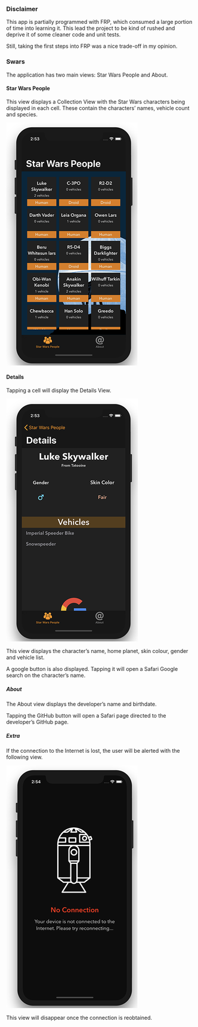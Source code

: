 ### Disclaimer

This app is partially programmed with FRP, which consumed a large portion of time into learning it. This lead the project to be kind of rushed and deprive it of some cleaner code and unit tests.

Still, taking the first steps into FRP was a nice trade-off in my opinion.

### Swars 

The application has two main views: Star Wars People and About.

#### Star Wars People

This view displays a Collection View with the Star Wars characters being displayed in each cell. These contain the characters’ names, vehicle count and species.

![Star Wars People](https://github.com/TiagoSantosSilva/Swars/blob/master/Screenshots/StarWarsPeople.png)

#### Details

Tapping a cell will display the Details View.

![Details](https://github.com/TiagoSantosSilva/Swars/blob/master/Screenshots/Details.png)

This view displays the character’s name, home planet, skin colour, gender and vehicle list.

A google button is also displayed. Tapping it will open a Safari Google search on the character’s name.

##### About

The About view displays the developer’s name and birthdate.

Tapping the GitHub button will open a Safari page directed to the developer’s GitHub page.

##### Extra

If the connection to the Internet is lost, the user will be alerted with the following view.

![NoConnection](https://github.com/TiagoSantosSilva/Swars/blob/master/Screenshots/NoConnection.png)

This view will disappear once the connection is reobtained.
